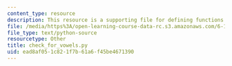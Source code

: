 ```yaml
---
content_type: resource
description: This resource is a supporting file for defining functions.
file: /media/https%3A/open-learning-course-data-rc.s3.amazonaws.com/6-189-a-gentle-introduction-to-programming-using-python-january-iap-2011/ead8af051c821f7b61a6f45be4671390_check_for_vowels.py
file_type: text/python-source
resourcetype: Other
title: check_for_vowels.py
uid: ead8af05-1c82-1f7b-61a6-f45be4671390
---
```

